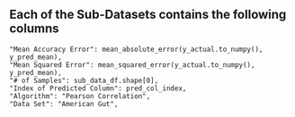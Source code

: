 ## Each of the Sub-Datasets contains the following columns

```
"Mean Accuracy Error": mean_absolute_error(y_actual.to_numpy(), y_pred_mean),
"Mean Squared Error": mean_squared_error(y_actual.to_numpy(), y_pred_mean),
"# of Samples": sub_data_df.shape[0],
"Index of Predicted Column": pred_col_index,
"Algorithm": "Pearson Correlation",
"Data Set": "American Gut",
```
